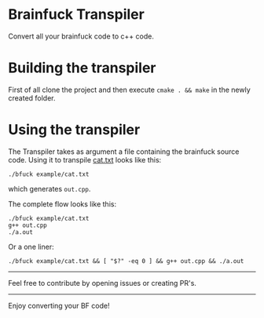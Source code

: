 # Brainfuck Transpiler

Convert all your brainfuck code to c++ code.

# Building the transpiler

First of all clone the project and then execute `cmake . && make` in the newly created folder.

# Using the transpiler

The Transpiler takes as argument a file containing the brainfuck source code. Using it to transpile [cat.txt](example/cat.txt) looks like this:

```shell script
./bfuck example/cat.txt
```

which generates `out.cpp`.

The complete flow looks like this:

```shell script
./bfuck example/cat.txt
g++ out.cpp
./a.out
```

Or a one liner:

```shell script
./bfuck example/cat.txt && [ "$?" -eq 0 ] && g++ out.cpp && ./a.out
```
---
Feel free to contribute by opening issues or creating PR's.

---
Enjoy converting your BF code!

